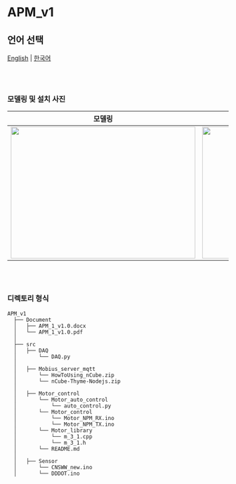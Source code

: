 # APM_v1
## 언어 선택

[English](README.md) | [한국어](README_KR.md)

<br><br>

### 모델링 및 설치 사진
<div align="center">
  
  | 모델링 | 설치 |
  |:---:|:---:|
  | <img src="https://github.com/user-attachments/assets/16247e7f-1541-47be-a514-2af5a8bb7449" width="420px" height="300px"> | <img src="https://github.com/user-attachments/assets/54e6a5d6-ec62-4971-b192-cef102818fc4" width="420px" height="300px"> |
</div>

<br><br>

### 디렉토리 형식

```
APM_v1
  ├── Document
  │   ├── APM_1_v1.0.docx
  │   └── APM_1_v1.0.pdf
  │
  ├── src
  │   ├── DAQ
  │       └── DAQ.py
  │
  │   ├── Mobius_server_mqtt
  │       └── HowToUsing_nCube.zip
  │       └── nCube-Thyme-Nodejs.zip
  │
  │   ├── Motor_control
  │       └── Motor_auto_control
  │           └── auto_control.py
  │       └── Motor_control
  │           └── Motor_NPM_RX.ino
  │           └── Motor_NPM_TX.ino
  │       └── Motor_library
  │           └── m_3_1.cpp
  │           └── m_3_1.h
  │       └── README.md
  │
  │   ├── Sensor
  │       └── CNSWW_new.ino
  │       └── DDDOT.ino

```
